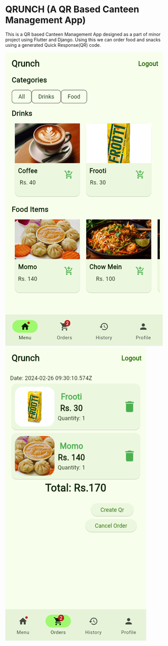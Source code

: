 # QRUNCH (A QR Based Canteen Management App)
This is a QR based Canteen Management App designed as a part of minor project using Flutter and Django. Using this we can order food and snacks using a generated Quick Response(QR) code.

![Alt MenuPage](images/menu1.png)
![Alt OrdersPage](images/orders.png)